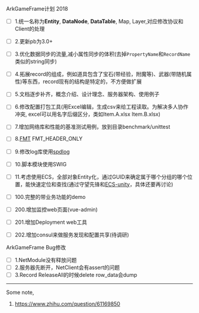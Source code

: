 ArkGameFrame计划 2018

- [ ] 1.统一名称为**Entity**, **DataNode**, **DataTable**, Map, Layer,对应修改协议和Client的处理
- [ ] 2.更新pb为3.0+
- [ ] 3.优化数据同步的流量,减小属性同步的体积(去掉`PropertyName`和`RecordName`类似的string同步)
- [ ] 4.拓展record的组成，例如道具包含了宝石(带经验，附魔等)、武器(带随机属性)等东西，record现有的结构是特定的，不方便做扩展
- [ ] 5.文档逐步补齐，概念介绍、设计理念、服务器架构、使用例子
- [ ] 6.修改配置打包工具(用Excel编辑，生成csv来给工程读取。为解决多人协作冲突, excel可以用名字后缀区分，类如Item.A.xlsx Item.B.xlsx)
- [ ] 7.增加网络库和性能的基准测试用例，放到目录benchmark/unittest
- [ ] 8.[FMT](https://github.com/fmtlib/fmt) FMT_HEADER_ONLY
- [ ] 9.修改log库使用[spdlog](https://github.com/gabime/spdlog)
- [ ] 10.脚本模块使用SWIG
- [ ] 11.考虑使用ECS，全部对象Entity化，通过GUID来确定属于哪个分组的哪个位置，能快速定位和查找(通过守望先锋和[ECS-unity](https://github.com/sschmid/Entitas-CSharp)，具体还要再讨论)
  
- [ ] 100.完整的带业务功能的demo  
  
- [ ] 200.增加监控web页面(vue-admin)
- [ ] 201.增加Deployment web工具
- [ ] 202.增加consul来做服务发现和配置共享(待调研)  
  

ArkGameFrame Bug修改

- [ ] 1.NetModule没有释放问题
- [ ] 2.服务器先断开，NetClient会有assert的问题
- [ ] 3.Record ReleaseAll的时候delete row_data会dump

-------------

Some note,

1. https://www.zhihu.com/question/61169850

